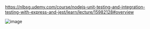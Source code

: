 https://nlbsg.udemy.com/course/nodejs-unit-testing-and-integration-testing-with-express-and-jest/learn/lecture/15982128#overview

![image](https://user-images.githubusercontent.com/16322250/192492630-c898de0d-4a71-48ed-babe-91234cb5b21d.png)
